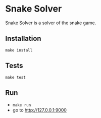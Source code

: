 Snake Solver
===

Snake Solver is a solver of the snake game.

Installation
---

`make install`

Tests
---

`make test`

Run
---

- `make run`
- go to http://127.0.0.1:9000
